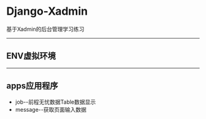 # Django-Xadmin
基于Xadmin的后台管理学习练习
***
## ENV虚拟环境<br>  
***
## apps应用程序<br>  
  * job--前程无忧数据Table数据显示
  * message--获取页面输入数据
 

